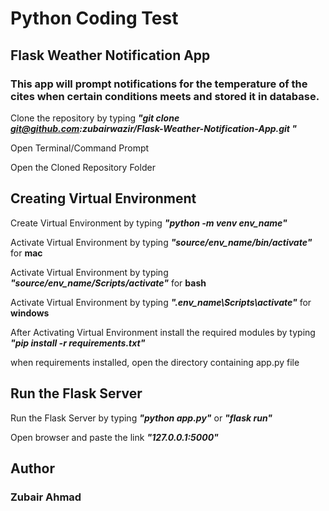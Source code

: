 # Python Coding Test

## Flask Weather Notification App

### This app will prompt notifications for the temperature of the cites when certain conditions meets and stored it in database.

 Clone the repository by typing ***"git clone git@github.com:zubairwazir/Flask-Weather-Notification-App.git "***

 Open Terminal/Command Prompt

Open the Cloned Repository Folder

## Creating Virtual Environment

Create Virtual Environment by typing ***"python -m venv env_name"***

Activate Virtual Environment by typing ***"source/env_name/bin/activate"*** for **mac**

Activate Virtual Environment by typing ***"source/env_name/Scripts/activate"*** for **bash**

Activate Virtual Environment by typing ***".env_name\Scripts\activate"*** for **windows**

After Activating Virtual Environment install the required modules by typing ***"pip install -r requirements.txt"***

when requirements installed, open the directory containing app.py file

## Run the Flask Server

Run the Flask Server by typing ***"python app.py"*** or ***"flask run"*** 

Open browser and paste the link ***"127.0.0.1:5000"***

## Author 
### Zubair Ahmad

